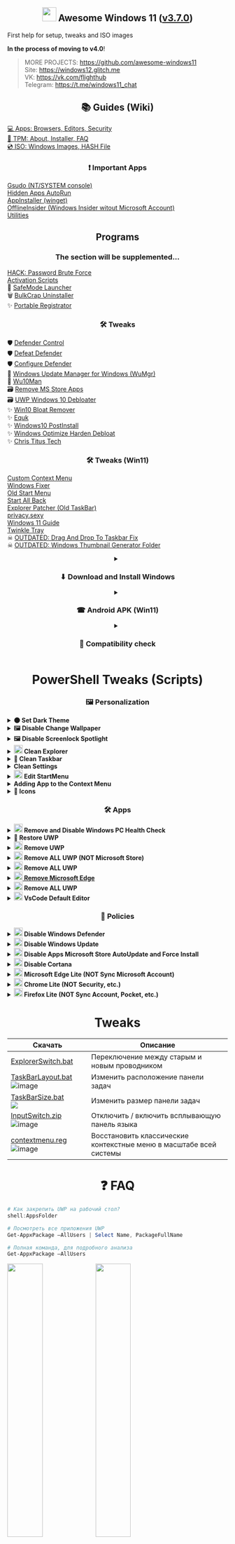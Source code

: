 
<h2 align="center"><img width=32px src="https://raw.githubusercontent.com/awesome-windows11/site/main/win11.jpg"></img> Awesome Windows 11 (<a href="https://github.com/awesome-windows11/windows11/releases/tag/3.7.0">v3.7.0</a>)</h2>

First help for setup, tweaks and ISO images

**In the process of moving to v4.0**!

> MORE PROJECTS: https://github.com/awesome-windows11
> <br>
> Site: https://windows12.glitch.me
> <br>
> VK: https://vk.com/flighthub
> <br>
> Telegram: https://t.me/windows11_chat

<h2 align="center">📚 Guides (Wiki)</h2>

[💻 Apps: Browsers, Editors, Security](https://github.com/awesome-windows11/windows11/wiki/%F0%9F%92%BB-Apps)
<br>
[💽 TPM: About, Installer, FAQ](https://github.com/awesome-windows11/windows11/wiki/%F0%9F%92%BD-TPM)
<br>
[💿 ISO: Windows Images, HASH File](https://github.com/awesome-windows11/windows11/wiki/%F0%9F%92%BF-ISO)

<h3 align="center">❗ Important Apps</h3>

[Gsudo (NT/SYSTEM console)](https://github.com/gerardog/gsudo)
<br>
[Hidden Apps AutoRun](https://www.nirsoft.net/utils/whatinstartup-x64.zip)
<br>
[AppInstaller (winget)](https://github.com/microsoft/winget-cli)
<br>
[OfflineInsider (Windows Insider witout Microsoft Account)](https://github.com/abbodi1406/offlineinsiderenroll)
<br>
[Utilities](https://github.com/farag2/Utilities)

<h2 align="center">Programs</h2>

<h3 align="center">The section will be supplemented...</h3>

[HACK: Password Brute Force](https://github.com/InfosecMatter/Minimalistic-offensive-security-tools)
<br>
[Activation Scripts](https://github.com/massgravel/Microsoft-Activation-Scripts)
<br>
🧰 [SafeMode Launcher](https://www.sordum.org/12964/safe-mode-launcher-v1-1/)
<br>
🗑 [BulkCrap Uninstaller](https://github.com/Klocman/Bulk-Crap-Uninstaller)
<br>
✨ [Portable Registrator](https://github.com/SiL3NC3/PortableRegistrator)

<h3 align="center">🛠 Tweaks</h3>

🛡 [Defender Control](https://www.sordum.org/files/downloads.php?st-defender-control)
<br>
🛡 [Defeat Defender](https://github.com/swagkarna/Defeat-Defender-V1.2)
<br>
🛡 [Configure Defender](https://github.com/AndyFul/ConfigureDefender)
<br>
🔄 [Windows Update Manager for Windows (WuMgr)](https://github.com/DavidXanatos/wumgr)
<br>
🔄 [Wu10Man](https://github.com/WereDev/Wu10Man)
<br>
🗃 [Remove MS Store Apps](https://github.com/Digressive/Remove-MS-Store-Apps)
<br>
🗃 [UWP Windows 10 Debloater](https://github.com/Sycnex/Windows10Debloater)
<br>
✨ [Win10 Bloat Remover](https://github.com/Fs00/Win10BloatRemover)
<br>
✨ [Equk](https://github.com/equk/windows)
<br>
✨ [Windows10 PostInstall](https://github.com/r33int/Windows10-Postinstall)
<br>
✨ [Windows Optimize Harden Debloat](https://github.com/simeononsecurity/Windows-Optimize-Harden-Debloat/blob/master/sos-optimize-windows.ps1)
<br>
✨ [Chris Titus Tech](https://github.com/ChrisTitusTech/win10script)


<h3 align="center">🛠 Tweaks (Win11)</h3>

[Custom Context Menu](https://github.com/ikas-mc/ContextMenuForWindows11)
<br>
[Windows Fixer](https://github.com/99natmar99/Windows-11-Fixer)
<br>
[Old Start Menu](https://github.com/bbmaster123/10SM)
<br>
[Start All Back](https://www.startallback.com/)
<br>
[Explorer Patcher (Old TaskBar)](https://github.com/valinet/ExplorerPatcher)
<br>
[privacy.sexy](https://github.com/undergroundwires/privacy.sexy)
<br>
[Windows 11 Guide](https://github.com/mikeroyal/Windows-11-Guide) 
<br>
[Twinkle Tray](https://github.com/xanderfrangos/twinkle-tray)
<br>
☠ [OUTDATED: Drag And Drop To Taskbar Fix](https://github.com/HerMajestyDrMona/Windows11DragAndDropToTaskbarFix)
<br>
☠ [OUTDATED: Windows Thumbnail Generator Folder](https://github.com/hahagu/WindowsThumbnailGenerator) 

<details><summary align="center"><h3>⬇ Download and Install Windows</h3></summary>

https://uupdump.net
<br>
https://tb.rg-adguard.net/public.php
<br>
https://uup.rg-adguard.net
<br>
[Windows ISO Downloader](https://www.heidoc.net/joomla/technology-science/microsoft/67-microsoft-windows-and-office-iso-download-tool)
<br>
[❗ My files](https://filedn.eu/lFS6h5cBEsru02lgr5VwkTJ)
<br>
[Ventoy](https://github.com/ventoy/Ventoy)
<br>
[Fido](https://github.com/pbatard/Fido)
<br>
[MediaCreationTool.bat](https://gist.github.com/AveYo/c74dc774a8fb81a332b5d65613187b15)
<br>
[Windows Insider Build ISO](https://www.microsoft.com/en-us/software-download/windowsinsiderpreviewiso)
<br>
[Rectify11](https://rectify.vercel.app)
<br>
[BlissOS](https://blissos.org/index.html)

</details>



<details><summary align="center"><h3>☎ Android APK (Win11)</h3></summary>

[📱 An APK File Installer for WSA](https://apps.microsoft.com/store/detail/apk-file-installer/9MVVJLDMWPSG) (APK Installer 1)
<br>
[📱 WSATools](https://apps.microsoft.com/store/detail/9N4P75DXL6FG) (APK Installer 2)
<br>
[📱 Wsa Toolbox](https://github.com/voletro/wsa-toolbox) (APK Installer 3)
<br>
[WSAGAScript](https://github.com/ADeltaX/WSAGAScript) (Google Play Installer)

</details>



<details><summary align="center"><h3>🔔 Compatibility check</h3></summary>

[WhyNotWin11](https://github.com/rcmaehl/WhyNotWin11)
<br>
[Win11SysCheck](https://github.com/mq1n/Win11SysCheck)

</details>

<h1 align="center">PowerShell Tweaks (Scripts)</h1>

<h3 align="center">🖼 Personalization</h3>


<details><summary><b>🌑 Set Dark Theme</b></summary>
  
  ```powershell
  reg add "HKEY_CURRENT_USER\Software\Microsoft\Windows\CurrentVersion\Themes\Personalize" /v AppsUseLightTheme /t REG_DWORD /d 0 /f
  reg add "HKEY_CURRENT_USER\Software\Microsoft\Windows\CurrentVersion\Themes\Personalize" /v SystemUsesLightTheme /t REG_DWORD /d 0 /f
  reg add "HKEY_CURRENT_USER\Software\Microsoft\Windows\CurrentVersion\Themes\Personalize" /v EnableTransparency /t REG_DWORD /d 1 /f
  pause
  ```
</details>

<details><summary><b>🖼 Disable Change Wallpaper</b></summary>
  
  ```powershell
  reg add "HKEY_CURRENT_USER\Software\Microsoft\Windows\CurrentVersion\Policies\ActiveDesktop" /v NoChangingWallPaper /t REG_DWORD /d 1 /f
  reg add "HKEY_LOCAL_MACHINE\Software\Microsoft\Windows\CurrentVersion\Policies\ActiveDesktop" /v NoChangingWallPaper /t REG_DWORD /d 1 /f
  pause
  ```
  
  [Windows 11 обои скачать](https://filedn.eu/lFS6h5cBEsru02lgr5VwkTJ/Windows%2011%20Files/wallpaper/)

  Стандартно обои хранятся по пути:
	
  ```
  C:\Windows\Web
  ```
	
  ![image](https://user-images.githubusercontent.com/86190960/122684534-8785cc80-d20e-11eb-850b-84054ad55fd3.png)


</details>

<details><summary><b>🖼 Disable Screenlock Spotlight</b></summary>
  
  ```powershell
  reg add "HKEY_CURRENT_USER\SOFTWARE\Policies\Microsoft\Windows\CloudContent" /v DisableWindowsSpotlightWindowsWelcomeExperience /t REG_DWORD /d 1 /f
  reg add "HKEY_LOCAL_MACHINE\SOFTWARE\Policies\Microsoft\Windows\Personalization" /v NoChangingLockScreen /t REG_DWORD /d 0 /f
  reg add "HKEY_CURRENT_USER\SOFTWARE\Policies\Microsoft\Windows\CloudContent" /v DisableWindowsSpotlightFeatures /t REG_DWORD /d 1 /f
  reg add "HKEY_CURRENT_USER\SOFTWARE\Policies\Microsoft\Windows\CloudContent" /v DisableWindowsSpotlightOnActionCenter /t REG_DWORD /d 1 /f
  reg add "HKEY_CURRENT_USER\SOFTWARE\Policies\Microsoft\Windows\CloudContent" /v DisableWindowsSpotlightOnSettings /t REG_DWORD /d 1 /f
  reg add "HKEY_CURRENT_USER\SOFTWARE\Policies\Microsoft\Windows\CloudContent" /v DisableThirdPartySuggestions /t REG_DWORD /d 1 /f
  reg add "HKEY_CURRENT_USER\SOFTWARE\Policies\Microsoft\Windows\CloudContent" /v ConfigureWindowsSpotlight /t REG_DWORD /d 2 /f
  reg add "HKEY_CURRENT_USER\SOFTWARE\Policies\Microsoft\Windows\CloudContent" /v IncludeEnterpriseSpotlight /t REG_DWORD /d 0 /f
  reg add "HKEY_CURRENT_USER\SOFTWARE\Microsoft\Windows\CurrentVersion\ContentDeliveryManager" /v "RotatingLockScreenEnabled" /t REG_DWORD /d 0 /f
  reg add "HKEY_CURRENT_USER\SOFTWARE\Microsoft\Windows\CurrentVersion\ContentDeliveryManager" /v "LRotatingLockScreenEnabled" /t REG_DWORD /d 0 /f
  reg add "HKEY_CURRENT_USER\SOFTWARE\Microsoft\Windows\CurrentVersion\ContentDeliveryManager" /v "RotatingLockScreenOverlayEnabled" /t REG_DWORD /d 0 /f
  pause
  ```
</details>

<details><summary><b><img width=20px src="https://site-iota-coral.vercel.app/icon/explorer.png"></img> Clean Explorer</b></summary>
  
  Force File Explorer to open to This PC instead of Quick Access

  ```powershell
  reg add "HKEY_CURRENT_USER\Software\Microsoft\Windows\CurrentVersion\Explorer\Advanced" /v LaunchTo /t REG_DWORD /d 1 /f
  ```

  ```powershell
  echo 3D Objects
  reg add "HKEY_LOCAL_MACHINE\SOFTWARE\Microsoft\Windows\CurrentVersion\Explorer\FolderDescriptions\{31C0DD25-9439-4F12-BF41-7FF4EDA38722}\PropertyBag" /v ThisPCPolicy /t REG_SZ /d Hide /f
  reg add "HKEY_LOCAL_MACHINE\SOFTWARE\Wow6432Node\Microsoft\Windows\CurrentVersion\Explorer\FolderDescriptions\{31C0DD25-9439-4F12-BF41-7FF4EDA38722}\PropertyBag" /v ThisPCPolicy /t REG_SZ /d Hide /f
  echo Videos
  reg add "HKEY_LOCAL_MACHINE\SOFTWARE\Microsoft\Windows\CurrentVersion\Explorer\FolderDescriptions\{35286a68-3c57-41a1-bbb1-0eae73d76c95}\PropertyBag" /v ThisPCPolicy /t REG_SZ /d Hide /f
  reg add "HKEY_LOCAL_MACHINE\SOFTWARE\Wow6432Node\Microsoft\Windows\CurrentVersion\Explorer\FolderDescriptions\{35286a68-3c57-41a1-bbb1-0eae73d76c95}\PropertyBag" /v ThisPCPolicy /t REG_SZ /d Hide /f
  echo Documents
  reg add "HKEY_LOCAL_MACHINE\SOFTWARE\Microsoft\Windows\CurrentVersion\Explorer\FolderDescriptions\{f42ee2d3-909f-4907-8871-4c22fc0bf756}\PropertyBag" /v ThisPCPolicy /t REG_SZ /d Hide /f
  reg add "HKEY_LOCAL_MACHINE\SOFTWARE\Wow6432Node\Microsoft\Windows\CurrentVersion\Explorer\FolderDescriptions\{f42ee2d3-909f-4907-8871-4c22fc0bf756}\PropertyBag" /v ThisPCPolicy /t REG_SZ /d Hide /f
  echo Downloads
  reg add "HKEY_LOCAL_MACHINE\SOFTWARE\Microsoft\Windows\CurrentVersion\Explorer\FolderDescriptions\{7d83ee9b-2244-4e70-b1f5-5393042af1e4}\PropertyBag" /v ThisPCPolicy /t REG_SZ /d Hide /f
  reg add "HKEY_LOCAL_MACHINE\SOFTWARE\Wow6432Node\Microsoft\Windows\CurrentVersion\Explorer\FolderDescriptions\{7d83ee9b-2244-4e70-b1f5-5393042af1e4}\PropertyBag" /v ThisPCPolicy /t REG_SZ /d Hide /f
  echo Images
  reg add "HKEY_LOCAL_MACHINE\SOFTWARE\Microsoft\Windows\CurrentVersion\Explorer\FolderDescriptions\{0ddd015d-b06c-45d5-8c4c-f59713854639}\PropertyBag" /v ThisPCPolicy /t REG_SZ /d Hide /f
  reg add "HKEY_LOCAL_MACHINE\SOFTWARE\Wow6432Node\Microsoft\Windows\CurrentVersion\Explorer\FolderDescriptions\{0ddd015d-b06c-45d5-8c4c-f59713854639}\PropertyBag" /v ThisPCPolicy /t REG_SZ /d Hide /f
  echo Music
  reg add "HKEY_LOCAL_MACHINE\SOFTWARE\Microsoft\Windows\CurrentVersion\Explorer\FolderDescriptions\{a0c69a99-21c8-4671-8703-7934162fcf1d}\PropertyBag" /v ThisPCPolicy /t REG_SZ /d Hide /f
  reg add "HKEY_LOCAL_MACHINE\SOFTWARE\Wow6432Node\Microsoft\Windows\CurrentVersion\Explorer\FolderDescriptions\{a0c69a99-21c8-4671-8703-7934162fcf1d}\PropertyBag" /v ThisPCPolicy /t REG_SZ /d Hide /f
  echo Desktop
  reg add "HKEY_LOCAL_MACHINE\SOFTWARE\Microsoft\Windows\CurrentVersion\Explorer\FolderDescriptions\{B4BFCC3A-DB2C-424C-B029-7FE99A87C641}\PropertyBag" /v ThisPCPolicy /t REG_SZ /d Hide /f
  reg add "HKEY_LOCAL_MACHINE\SOFTWARE\Wow6432Node\Microsoft\Windows\CurrentVersion\Explorer\FolderDescriptions\{B4BFCC3A-DB2C-424C-B029-7FE99A87C641}\PropertyBag" /v ThisPCPolicy /t REG_SZ /d Hide /f
  taskkill /F /IM explorer.exe
  start explorer.exe
  pause
  ```
</details>

<details><summary><b>🧹 Clean Taskbar</b></summary>
  
  Edit Taskbar:
  ```cmd
  %UserProfile%\AppData\Roaming\Microsoft\Internet Explorer\Quick Launch\User Pinned\TaskBar
  ```
  
  ```powershell
  echo "Disable Meet Now"
  reg add "HKEY_CURRENT_USER\Software\Microsoft\Windows\CurrentVersion\Policies\Explorer" /v HideSCAMeetNow /t REG_DWORD /d 1 /f
  reg add "HKEY_LOCAL_MACHINE\SOFTWARE\Microsoft\Windows\CurrentVersion\Policies\Explorer" /v HideSCAMeetNow /t REG_DWORD /d 1 /f
  echo "Disable People"
  reg add "HKEY_LOCAL_MACHINE\SOFTWARE\Policies\Microsoft\Windows\Explorer" /v HidePeopleBar /t REG_DWORD /d 1 /f
  reg add "HKEY_CURRENT_USER\Software\Policies\Microsoft\Windows\Explorer" /v HidePeopleBar /t REG_DWORD /d 1 /f
  echo "Hide People"
  reg add "HKEY_LOCAL_MACHINE\SOFTWARE\Microsoft\Windows\CurrentVersion\Explorer\Advanced\People" /v PeopleBand /t REG_DWORD /d 0 /f
  echo "Disable Weather, News and Interests on taskbar"
  reg add "HKEY_LOCAL_MACHINE\SOFTWARE\Policies\Microsoft\Windows\Windows Feeds" /v EnableFeeds /t REG_DWORD /d 0 /f
  echo "Hide Weather, News and Interests on taskbar"
  reg add "HKEY_LOCAL_MACHINE\SOFTWARE\Microsoft\Windows\CurrentVersion\Feeds" /v ShellFeedsTaskbarViewMode /t REG_DWORD /d 2 /f
  pause
  ```
</details>

<details><summary><b>Clean Settings</b></summary>
  
  ```powershell
  reg add "HKEY_LOCAL_MACHINE\SOFTWARE\Microsoft\Windows\CurrentVersion\Policies\Explorer" /v AllowOnlineTips /t REG_DWORD /d 0 /f
  pause
  ```
</details>

<details><summary><b><img width=20px src="https://site-iota-coral.vercel.app/icon/start.png"></img> Edit StartMenu</b></summary>

StartMenu Global:
  ```cmd
  C:\ProgramData\Microsoft\Windows\Start Menu\Programs
  ```

StartMenu Local:
  ```cmd
  %UserProfile%\AppData\Roaming\Microsoft\Windows\Start Menu\Programs
  ```

</details>

<details><summary><b>Adding App to the Context Menu</b></summary>
  
  ```powershell
  reg add "HKEY_CLASSES_ROOT\Directory\Background\shell\VScode" /ve /d "&VScode" /f
  reg add "HKEY_CLASSES_ROOT\Directory\Background\shell\VScode\command" /ve /d "D:\Apps\VSCode\code.exe" /f
  pause
  ```
</details>

<details><summary><b>🎨 Icons</b></summary>

[Пак всех иконок из Windows 11](https://filedn.eu/lFS6h5cBEsru02lgr5VwkTJ/Windows%2011%20Files/icons/)
<br>
[shell32.dll](https://filedn.eu/lFS6h5cBEsru02lgr5VwkTJ/Windows%2011%20Files/icons/shell32.dll) - оригинальный файл из папки System32 в Windows 11

<a href="https://ibb.co/48GyYLn"><img src="https://i.ibb.co/48GyYLn/122690033-9d57b980-d22f-11eb-951b-887765151e81.png" alt="122690033-9d57b980-d22f-11eb-951b-887765151e81"></a>

</details>

<h3 align="center">🛠 Apps</h3>

<details><summary><b><img width=20px src="https://site-iota-coral.vercel.app/icon/check.png"></img> Remove and Disable Windows PC Health Check</b></summary>
  
  
  ```powershell
  reg add "HKEY_LOCAL_MACHINE\SOFTWARE\Microsoft\PCHC" /v PreviousUninstall /t REG_DWORD /d 1 /f
  reg add "HKEY_LOCAL_MACHINE\SOFTWARE\Microsoft\PCHealthCheck" /v installed /t REG_DWORD /d 1 /f
  ```
</details>

<details><summary><b>🔽 Restore UWP</b></summary>
  
  **WindowsStore**
  ```powershell
  Get-AppXPackage *WindowsStore* -AllUsers | Foreach {Add-AppxPackage -DisableDevelopmentMode -Register “$($_.InstallLocation)\AppXManifest.xml”}
  ```
  OR
  ```powershell
  wsreset.exe -i
  ```

  **AppInstaller (winget)**
  ```powershell
  Get-AppXPackage *AppInstaller* -AllUsers | Foreach {Add-AppxPackage -DisableDevelopmentMode -Register “$($_.InstallLocation)\AppXManifest.xml”}
  ```

  **WindowsTerminal**
  ```powershell
  Get-AppXPackage *WindowsTerminal* -AllUsers | Foreach {Add-AppxPackage -DisableDevelopmentMode -Register “$($_.InstallLocation)\AppXManifest.xml”}
  ```

  **Notepad**
  ```powershell
  Get-AppXPackage *Notepad* -AllUsers | Foreach {Add-AppxPackage -DisableDevelopmentMode -Register “$($_.InstallLocation)\AppXManifest.xml”}
  ```

  **Gadgets**
  ```powershell
  Get-AppXPackage *Windows.Client.WebExperience* -AllUsers | Foreach {Add-AppxPackage -DisableDevelopmentMode -Register “$($_.InstallLocation)\AppXManifest.xml”}
  ```
</details>

<details><summary><b><img width=20px src="https://site-iota-coral.vercel.app/icon/store.png"></img> Remove UWP</b></summary>
  
  **WindowsPhone**
  ```powershell
  Get-AppxPackage *YourPhone* | Remove-AppxPackage
  Get-AppxPackage -allusers *YourPhone* | Remove-AppxPackage
  Get-AppxProvisionedPackage –online | where-object {$_.packagename –like "*YourPhone*"} | Remove-AppxProvisionedPackage –online
  ```

  **AppInstaller (winget)**
  ```powershell
  Get-AppxPackage *AppInstaller* | Remove-AppxPackage
  Get-AppxPackage -allusers *AppInstaller* | Remove-AppxPackage
  Get-AppxProvisionedPackage –online | where-object {$_.packagename –like "*AppInstaller*"} | Remove-AppxProvisionedPackage –online
  ```

  **WindowsTerminal**
  ```powershell
  Get-AppxPackage *WindowsTerminal* | Remove-AppxPackage
  Get-AppxPackage -allusers *WindowsTerminal* | Remove-AppxPackage
  Get-AppxProvisionedPackage –online | where-object {$_.packagename –like "*WindowsTerminal*"} | Remove-AppxProvisionedPackage –online
  ```

  **Notepad**
  ```powershell
  Get-AppxPackage *Notepad* | Remove-AppxPackage
  Get-AppxPackage -allusers *Notepad* | Remove-AppxPackage
  Get-AppxProvisionedPackage –online | where-object {$_.packagename –like "*Notepad*"} | Remove-AppxProvisionedPackage –online
  ```

  **Gadgets**
  ```powershell
  Get-AppxPackage *Windows.Client.WebExperience* | Remove-AppxPackage
  Get-AppxPackage -allusers *Windows.Client.WebExperience* | Remove-AppxPackage
  Get-AppxProvisionedPackage –online | where-object {$_.packagename –like "*Windows.Client.WebExperience*"} | Remove-AppxProvisionedPackage –online
  ```
</details>


<details><summary><b><img width=20px src="https://site-iota-coral.vercel.app/icon/store.png"></img> Remove ALL UWP (NOT Microsoft Store)</b></summary>
  
  ```powershell
  Get-AppxPackage -AllUsers | where-object {$_.name –notlike "*store*"} | Remove-AppxPackage
  ```
</details>

<details><summary><b><img width=20px src="https://site-iota-coral.vercel.app/icon/store.png"></img> Remove ALL UWP</b></summary>
  
  ```powershell
  Get-AppxPackage | Remove-AppxPackage
  ```
</details>

<details><summary><b><a href="https://github.com/awesome-windows11/windows11/blob/main/remove_edge.bat"><img width=20px src="https://site-iota-coral.vercel.app/icon/edge.png"></img> Remove Microsoft Edge</a></b></summary>
  
  ![image](https://user-images.githubusercontent.com/86190960/149354515-9eda8fc4-9b4e-4d3c-ba5f-5e42e62ef562.png)
  ![image](https://user-images.githubusercontent.com/86190960/149354515-9eda8fc4-9b4e-4d3c-ba5f-5e42e62ef562.png)
  ![image](https://user-images.githubusercontent.com/86190960/149354585-d467a0fe-60db-4a9b-82a6-20ea0f40934e.png)
</details>

<details><summary><b><img width=20px src="https://site-iota-coral.vercel.app/icon/store.png"></img> Remove ALL UWP</b></summary>
  
  ```powershell
  Get-AppxPackage | Remove-AppxPackage
  ```
</details>

<details><summary><b><img width=20px src="https://upload.wikimedia.org/wikipedia/commons/thumb/9/9a/Visual_Studio_Code_1.35_icon.svg/2048px-Visual_Studio_Code_1.35_icon.svg.png"></img> VsCode Default Editor</a></b></summary>
  
  Сделать VScode Portable редактором по умолчанию
  <br>
  > **Warning**
  > <br>
  > **Смените путь к редактору на свой!** (по умолчанию `E:\VScode`)
  
  ![image](https://user-images.githubusercontent.com/87380272/183214790-4ed90003-a692-438f-b152-210a45fa2bd6.png)
  
  ```powershell
  # "Default Path: E:\VSCode"
  # "https://medium.com/@fawwazyusran/create-a-portable-ide-with-visual-studio-code-fb0c6bc198ef"
  
  reg add "HKEY_CLASSES_ROOT\*\shell\Custom\shell\VsCode" /ve /d "Edit with VSCode" /f
  reg add "HKEY_CLASSES_ROOT\*\shell\Custom\shell\VsCode" /v Icon /d "E:\VSCode\Code.exe,0" /f
  reg add "HKEY_CLASSES_ROOT\*\shell\Custom\shell\VsCode\command" /ve /d "\"E:\VSCode\Code.exe\" "\"%1\" /f
  
  # "This will make it appear when you right click ON a folder"
  # "The "Icon" line can be removed if you don't want the icon to appear"
  
  reg add "HKEY_CLASSES_ROOT\Directory\shell\vscode" /ve /d "Open Folder as VS Code Project" /f
  reg add "HKEY_CLASSES_ROOT\Directory\shell\vscode" /v Icon /d "E:\VSCode\Code.exe,0" /f
  reg add "HKEY_CLASSES_ROOT\Directory\shell\vscode\command" /ve /d "\"E:\VSCode\Code.exe\" "\"%1\" /f
  
  # "This will make it appear when you right click INSIDE a folder"
  # "The Icon line can be removed if you don't want the icon to appear"
  
  reg add "HKEY_CLASSES_ROOT\Directory\Background\shell\vscode" /ve /d "Open Folder in VS Code Project" /f
  reg add "HKEY_CLASSES_ROOT\Directory\shell\vscode" /v Icon /d "E:\VSCode\Code.exe,0" /f
  reg add "HKEY_CLASSES_ROOT\Directory\Background\shell\vscode\command" /ve /d "\"E:\VSCode\Code.exe\" "\"%V\" /f
  ```
  
</details>


<h3 align="center">📜 Policies</h3>

<details><summary><b><img width=20px src="https://site-iota-coral.vercel.app/icon/defender.png"></img> Disable Windows Defender</b></summary>

  Source: https://admx.help/HKLM/Software/Policies
  
  > **Warning**
  > <br>
  > **Установите перед использованием [gsudo](https://github.com/gerardog/gsudo/releases/download/v1.3.0/gsudoSetup.msi)!**
  
  ```powershell
  gsudo -s powershell.exe
  ```

  ```powershell
  # "Disable Windows Defender"
  reg add "HKEY_LOCAL_MACHINE\SOFTWARE\Policies\Microsoft\Windows Defender" /v DisableAntiSpyware /t REG_DWORD /d 1 /f
  reg add "HKEY_LOCAL_MACHINE\SOFTWARE\Policies\Microsoft\Windows Defender" /v DisableRealtimeMonitoring /t REG_DWORD /d 1 /f
  reg add "HKEY_LOCAL_MACHINE\SOFTWARE\Policies\Microsoft\Windows Defender" /v DisableAntiVirus /t REG_DWORD /d 1 /f
  reg add "HKEY_LOCAL_MACHINE\SOFTWARE\Policies\Microsoft\Windows Defender" /v DisableSpecialRunningModes /t REG_DWORD /d 1 /f
  reg add "HKEY_LOCAL_MACHINE\SOFTWARE\Policies\Microsoft\Windows Defender" /v DisableRoutinelyTakingAction /t REG_DWORD /d 1 /f
  reg add "HKEY_LOCAL_MACHINE\SOFTWARE\Policies\Microsoft\Windows Defender" /v ServiceKeepAlive /t REG_DWORD /d 0 /f
  # "Disable RealTimeProtection"
  reg add "HKEY_LOCAL_MACHINE\SOFTWARE\Policies\Microsoft\Windows Defender\Real-Time Protection" /v DisableBehaviorMonitoring /t REG_DWORD /d 1 /f
  # "Disable AccessProtection"
  reg add "HKEY_LOCAL_MACHINE\SOFTWARE\Policies\Microsoft\Windows Defender\Real-Time Protection" /v DisableOnAccessProtection /t REG_DWORD /d 1 /f
  # "Disable ScanProcess"
  reg add "HKEY_LOCAL_MACHINE\SOFTWARE\Policies\Microsoft\Windows Defender\Real-Time Protection" /v DisableScanOnRealtimeEnable /t REG_DWORD /d 1 /f
  # "Disable ScanDownloadFiles"
  reg add "HKEY_LOCAL_MACHINE\SOFTWARE\Policies\Microsoft\Windows Defender\Real-Time Protection" /v DisableIOAVProtection /t REG_DWORD /d 1 /f
  # "Disable VirusNotification"
  reg add "HKEY_LOCAL_MACHINE\SOFTWARE\Policies\Microsoft\Windows Defender\Real-Time Protection" /v DisableRealtimeMonitoring /t REG_DWORD /d 1 /f
  # "Disable AppControl (Windows Store)"
  reg add "HKEY_LOCAL_MACHINE\SOFTWARE\Policies\Microsoft\Windows Defender\SmartScreen" /v ConfigureAppInstallControlEnabled /t REG_DWORD /d 0 /f
  reg add "HKEY_LOCAL_MACHINE\SOFTWARE\Policies\Microsoft\Windows Defender\Signature Updates" /v ForceUpdateFromMU /t REG_DWORD /d 0 /f
  reg add "HKEY_LOCAL_MACHINE\SOFTWARE\Policies\Microsoft\Windows Defender\Spynet" /v DisableBlockAtFirstSeen /t REG_DWORD /d 1 /f
  # "Disable automatic sample submission and Spynet community membership"
  reg add "HKEY_LOCAL_MACHINE\SOFTWARE\Policies\Microsoft\Windows Defender\Spynet" /v SubmitSamplesConsent /t REG_DWORD /d 2 /f
  reg add "HKEY_LOCAL_MACHINE\SOFTWARE\Policies\Microsoft\Windows Defender\Spynet" /v SpynetReporting /t REG_DWORD /d 0 /f
  # "Disable TamperProtection"
  reg add "HKEY_LOCAL_MACHINE\SOFTWARE\Microsoft\Windows Defender\Features" /v TamperProtection /t REG_DWORD /d 0 /f
  reg add "HKEY_LOCAL_MACHINE\SOFTWARE\Microsoft\Windows Defender" /v ServiceStartStates /t REG_DWORD /d 1 /f
  reg add "HKEY_LOCAL_MACHINE\SOFTWARE\Microsoft\Windows Defender" /v DisableAntiSpyware /t REG_DWORD /d 1 /f
  reg add "HKEY_LOCAL_MACHINE\SOFTWARE\Microsoft\Windows Defender" /v DisableAntiVirus /t REG_DWORD /d 1 /f
  pause
  ```
</details>


<details><summary><b><img width=20px src="https://site-iota-coral.vercel.app/icon/update.png"></img> Disable Windows Update</b></summary>
  
  > **Warning**
  > <br>
  > **Установите перед использованием [gsudo](https://github.com/gerardog/gsudo/releases/download/v1.3.0/gsudoSetup.msi)!**
  
  ```powershell
  # "Disable OS Upgrade"
  reg add "HKEY_LOCAL_MACHINE\SOFTWARE\Policies\Microsoft\Windows\WindowsUpdate" /v DisableOSUpgrade /t REG_DWORD /d 1 /f
  # "Disable Scanning, Downloading and Installing Updates"
  reg add "HKEY_LOCAL_MACHINE\SOFTWARE\Policies\Microsoft\Windows\WindowsUpdate" /v SetDisableUXWUAccess /t REG_DWORD /d 1 /f
  # "Disable AutoUpdate"
  reg add "HKEY_LOCAL_MACHINE\SOFTWARE\Policies\Microsoft\Windows\WindowsUpdate\AU" /v NoAutoUpdate /t REG_DWORD /d 1 /f
  # "Enable NotificationUpdate"
  reg add "HKEY_LOCAL_MACHINE\SOFTWARE\Policies\Microsoft\Windows\WindowsUpdate\AU" /v AUOptions /t REG_DWORD /d 2 /f
  # "Scheduled Every Day (AUOptions = 4!)"
  reg add "HKEY_LOCAL_MACHINE\SOFTWARE\Policies\Microsoft\Windows\WindowsUpdate\AU" /v ScheduledInstallDay /t REG_DWORD /d 0 /f
  # "Scheduled Time Hour (0 -> 23)"
  reg add "HKEY_LOCAL_MACHINE\SOFTWARE\Policies\Microsoft\Windows\WindowsUpdate\AU" /v ScheduledInstallTime /t REG_DWORD /d 3 /f
  # "Disable AutoInstall Drivers"
  reg add "HKEY_LOCAL_MACHINE\SOFTWARE\Microsoft\Windows\CurrentVersion\DriverSearching" /v SearchOrderConfig /t REG_DWORD /d 0 /f
  pause
  ```
</details>



<details><summary><b><img width=20px src="https://site-iota-coral.vercel.app/icon/store.png"></img> Disable Apps Microsoft Store AutoUpdate and Force Install</b></summary>

  ```powershell
  # "Disable AutoUpdate Apps Microsoft Store"
  reg add "HKEY_LOCAL_MACHINE\SOFTWARE\Policies\Microsoft\Windows\CloudContent" /v DisableWindowsConsumerFeatures /t REG_DWORD /d 1 /f
  # "Block the automatic installation of suggested Windows 10 apps"
  reg add "HKEY_CURRENT_USER\Software\Microsoft\Windows\CurrentVersion\ContentDeliveryManager" /v SilentInstalledAppsEnabled /t REG_DWORD /d 0 /f
  # "Disable Showing App Suggestions in Start in Windows 10 (settings app)"
  reg add "HKEY_CURRENT_USER\SOFTWARE\Microsoft\Windows\CurrentVersion\ContentDeliveryManager" /v SubscribedContent-338388Enabled /t REG_DWORD /d 0 /f
  # "Disable OEM Apps"
  reg add "HKEY_CURRENT_USER\SOFTWARE\Microsoft\Windows\CurrentVersion\ContentDeliveryManager" /v OemPreInstalledAppsEnabled /t REG_DWORD /d 0 /f
  # "Disable Promotional Apps"
  reg add "HKEY_CURRENT_USER\SOFTWARE\Microsoft\Windows\CurrentVersion\ContentDeliveryManager" /v PreInstalledAppsEnabled /t REG_DWORD /d 0 /f
  pause
  ```
</details>


<details><summary><b><img width=20px src="https://site-iota-coral.vercel.app/icon/cortana.png"></img> Disable Cortana</b></summary>

  ```powershell
  # "Disable Cloud Search"
  reg add "HKEY_LOCAL_MACHINE\SOFTWARE\Policies\Microsoft\Windows\Windows Search" /v AllowCloudSearch /t REG_DWORD /d 0 /f
  # "Disable Cortana"
  reg add "HKEY_LOCAL_MACHINE\SOFTWARE\Policies\Microsoft\Windows\Windows Search" /v AllowCortana /t REG_DWORD /d 0 /f
  # "Disable Cortana LockScreen"
  reg add "HKEY_LOCAL_MACHINE\SOFTWARE\Policies\Microsoft\Windows\Windows Search" /v AllowCortanaAboveLock /t REG_DWORD /d 0 /f
  # "Disable Cortana"
  reg add "HKEY_CURRENT_USER\Software\Microsoft\Windows\CurrentVersion\Search" /v CortanaEnabled /t REG_DWORD /d 0 /f
  # "Disable Cortana"
  reg add "HKEY_CURRENT_USER\Software\Microsoft\Windows\CurrentVersion\Search" /v CortanaConsent /t REG_DWORD /d 0 /f
  pause
  ```
</details>


<details><summary><b><img width=20px src="https://site-iota-coral.vercel.app/icon/edge.png"></img> Microsoft Edge Lite (NOT Sync Microsoft Account)</b></summary>
  
  ```powershell
  reg add "HKEY_LOCAL_MACHINE\SOFTWARE\Policies\Microsoft\Edge" /v SyncDisabled /t REG_DWORD /d 1 /f
  reg add "HKEY_LOCAL_MACHINE\SOFTWARE\Policies\Microsoft\Edge" /v BrowserSignin /t REG_DWORD /d 0 /f
  reg add "HKEY_LOCAL_MACHINE\SOFTWARE\Policies\Microsoft\Edge" /v NewSmartScreenLibraryEnabled /t REG_DWORD /d 0 /f
  reg add "HKEY_LOCAL_MACHINE\SOFTWARE\Policies\Microsoft\Edge" /v SmartScreenEnabled /t REG_DWORD /d 0 /f
  reg add "HKEY_LOCAL_MACHINE\SOFTWARE\Policies\Microsoft\Edge" /v SmartScreenPuaEnabled /t REG_DWORD /d 0 /f
  reg add "HKEY_LOCAL_MACHINE\SOFTWARE\Policies\Microsoft\Edge" /v StartupBoostEnabled /t REG_DWORD /d 0 /f
  reg add "HKEY_LOCAL_MACHINE\SOFTWARE\Policies\Microsoft\Edge" /v BingAdsSuppression /t REG_DWORD /d 1 /f
  reg add "HKEY_LOCAL_MACHINE\SOFTWARE\Policies\Microsoft\Edge" /v BackgroundModeEnabled /t REG_DWORD /d 0 /f
  reg add "HKEY_LOCAL_MACHINE\SOFTWARE\Policies\Microsoft\Edge" /v ComponentUpdatesEnabled /t REG_DWORD /d 0 /f
  reg add "HKEY_LOCAL_MACHINE\SOFTWARE\Policies\Microsoft\Edge" /v EdgeShoppingAssistantEnabled /t REG_DWORD /d 0 /f
  reg add "HKEY_LOCAL_MACHINE\SOFTWARE\Policies\Microsoft\Edge" /v ForceGoogleSafeSearch /t REG_DWORD /d 1 /f
  reg add "HKEY_LOCAL_MACHINE\SOFTWARE\Policies\Microsoft\Edge" /v MAUEnabled /t REG_DWORD /d 0 /f
  reg add "HKEY_LOCAL_MACHINE\SOFTWARE\Policies\Microsoft\EdgeUpdate" /v AutoUpdateCheckPeriodMinutes /t REG_DWORD /d 0 /f
  reg add "HKEY_LOCAL_MACHINE\SOFTWARE\Policies\Microsoft\EdgeUpdate" /v UpdateDefault /t REG_DWORD /d 0 /f
  reg add "HKEY_LOCAL_MACHINE\SOFTWARE\Policies\Microsoft\EdgeUpdate" /v UpdatePolicy /t REG_DWORD /d 0 /f
  reg add "HKEY_LOCAL_MACHINE\SOFTWARE\Microsoft" /v DoNotUpdateToEdgeWithChromium /t REG_DWORD /d 1 /f
  pause
  ```
</details>

<details><summary><b><img width=20px src="https://upload.wikimedia.org/wikipedia/commons/thumb/2/28/Chromium_Logo.svg/1200px-Chromium_Logo.svg.png"></img> Chrome Lite (NOT Security, etc.)</b></summary>
  
  https://github.com/awesome-windows11/chrome
</details>

<details><summary><b><img width=20px src="https://upload.wikimedia.org/wikipedia/commons/thumb/a/a0/Firefox_logo%2C_2019.svg/1200px-Firefox_logo%2C_2019.svg.png"></img> Firefox Lite (NOT Sync Account, Pocket, etc.)</b></summary>
  
  https://github.com/awesome-windows11/firefox#-policiesjson
</details>

<h1 align="center">Tweaks</h1>

| Скачать | Описание |
| -------- | --------- |
| [ExplorerSwitch.bat](https://awesome-windows11.github.io/windows11/explorerswitch.bat) | Переключение между старым и новым проводником
| [TaskBarLayout.bat](https://awesome-windows11.github.io/windows11/%D1%82%D0%B2%D0%B8%D0%BA%D0%B8/TaskBarLayout.bat) ![image](https://user-images.githubusercontent.com/86190960/149355038-60bd0c3e-cec0-4ca7-bab3-16bccfa4d597.png)  | Изменить расположение панели задач
| [TaskBarSize.bat](https://awesome-windows11.github.io/windows11/%D1%82%D0%B2%D0%B8%D0%BA%D0%B8/TaskBarSize.bat) <a href="https://user-images.githubusercontent.com/86190960/122673593-bfbee800-d1d9-11eb-8af7-aece6bea23d7.png"> <br> <img src="https://i.ibb.co/7X4680R/122673593-bfbee800-d1d9-11eb-8af7-aece6bea23d7.png"></a> | Изменить размер панели задач |
| [InputSwitch.zip](https://awesome-windows11.github.io/windows11/%D1%82%D0%B2%D0%B8%D0%BA%D0%B8/InputSwitch.zip) <br> ![image](https://user-images.githubusercontent.com/86190960/149355219-377f3d65-d638-4937-bfa7-69e24332eab3.png) | Отключить / включить всплывающую панель языка
| [contextmenu.reg](https://github.com/awesome-windows11/windows11/blob/df7d30d80c1cf5fac49b5c3517000cebae5e0d5d/windows_tweaker.reg#L73) <br> ![image](https://user-images.githubusercontent.com/86190960/124923114-d26f5480-e002-11eb-8935-ea1d777d8425.png) | Восстановить классические контекстные меню в масштабе всей системы

<h1 align="center">❓ FAQ</h1>

```powershell
# Как закрепить UWP на рабочий стол?
shell:AppsFolder
```
```powershell
# Посмотреть все приложения UWP
Get-AppxPackage –AllUsers | Select Name, PackageFullName
```
```powershell
# Полная команда, для подробного анализа
Get-AppxPackage –AllUsers
```
<img width="40%" src="https://user-images.githubusercontent.com/86190960/125692295-e047e2fd-1fc8-414f-860c-4e12deec2bc3.png"></img><img width="40%" src="https://user-images.githubusercontent.com/86190960/125692307-e8b3f2d6-55c7-48c5-bb2e-c642afeb20bb.png"></img>

## Как исправить кракозябры?
<a href="https://user-images.githubusercontent.com/86190960/122917450-b57e2480-d366-11eb-9e2b-96925e556b59.png"><img src="https://i.ibb.co/DWHgjcw/image.png" alt="image" border="0"></a>

Включите русский язык по умолчанию в Параметры -> "Time&Language" -> "Language" -> "Administrative language settings" -> "Язык программ, не поддерживающих Юникод" -> "Изменить язык системы..." -> "Russia"

<a href="https://user-images.githubusercontent.com/86190960/122917560-d5ade380-d366-11eb-80fd-be4a6f7c57f3.png"><img src="https://i.ibb.co/NC6vGdt/image.png" alt="image" border="0"></a> 
<a href="https://user-images.githubusercontent.com/86190960/122917570-d8103d80-d366-11eb-9164-a6fbbf415a90.png"><img src="https://i.ibb.co/5knF8qh/image.png" alt="image" border="0"></a>
<a href="https://user-images.githubusercontent.com/86190960/122917584-db0b2e00-d366-11eb-8793-96259bac5965.png"><img src="https://i.ibb.co/mbY4RHH/image.png" alt="image" border="0"></a>

## Как посмотреть последние файлы открытые на ПК?
```
%UserProfile%\AppData\Roaming\Microsoft\Windows\Recent
```
## Как включить режим бога панель управления (GodMode?)
Создайте папку с именем:
```
Settings.{ED7BA470-8E54-465E-825C-99712043E01C}
```
## Как сменить диск MBR в GPT (или наоборот) без потери данных?
Используйте инструмент [pwfree9.iso](https://1drv.ms/u/s!AhusSLWjGpTDhHVVw3iu3wpvNCh4)
<br>
1) Запишите ISO образ на флешку
2) Загрузитесь с неё и выберите нужные диски 

Инструкция: https://youtu.be/CQ0DUd1kyDs?t=133

<h1 align="center">🔗 Links</h1>

- https://changewindows.org/timeline/pc

Реестр проводника:
- http://www.rusdoc.ru/material/os/win/reestr.shtml
- https://ss64.com/nt/syntax-reghacks.html
- http://centaz.narod.ru/winwork2.html

Памятка по командной строке (cmd.exe):
- https://ab57.ru/cmdlist.html
- https://renenyffenegger.ch/notes/Windows
- https://admx.help


<h1 align="center">Stats</h1>

[![Stargazers over time](https://starchart.cc/awesome-windows11/windows11.svg)](https://starchart.cc/awesome-windows11/windows11)
